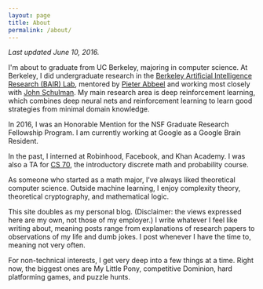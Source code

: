 ```yaml
---
layout: page
title: About
permalink: /about/
---
```


*Last updated June 10, 2016.*

I'm about to graduate from UC Berkeley, majoring in computer science.
At Berkeley, I did undergraduate research in the [Berkeley Artificial Intelligence
Research (BAIR) Lab](http://bair.berkeley.edu/),
mentored by [Pieter Abbeel](http://www.cs.berkeley.edu/~pabbeel/) and
working most closely with [John Schulman](http://www.eecs.berkeley.edu/~joschu/).
My main research area is deep reinforcement learning, which combines
deep neural nets and reinforcement learning to learn good strategies from
minimal domain knowledge.

In 2016, I was an Honorable Mention for the NSF Graduate Research Fellowship
Program. I am currently working at Google as a Google Brain Resident.

In the past, I interned at Robinhood, Facebook, and Khan Academy.
I was also a TA for [CS 70](http://inst.eecs.berkeley.edu/~cs70),
the introductory discrete math and probability course.

As someone who started as a math major, I've always liked
theoretical computer science. Outside machine learning, I enjoy
complexity theory, theoretical cryptography, and mathematical logic.

This site doubles as my personal blog.
(Disclaimer: the views expressed here are my own, not those of my employer.)
I write whatever I feel like writing
about, meaning posts range from explanations of research papers to observations
of my life and dumb jokes.
I post whenever I have the time to, meaning not very often.

For non-technical interests, I get very deep into a few things
at a time. Right now, the biggest ones
are My Little Pony, competitive Dominion, hard platforming games, and puzzle
hunts.

